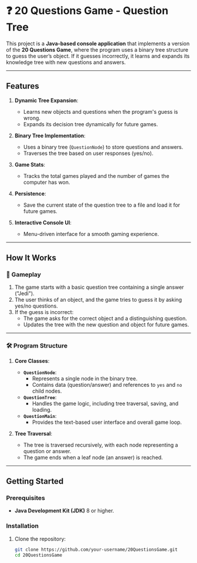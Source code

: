 # ❓ 20 Questions Game - Question Tree

This project is a **Java-based console application** that implements a version of the **20 Questions Game**, where the program uses a binary tree structure to guess the user’s object. If it guesses incorrectly, it learns and expands its knowledge tree with new questions and answers.

---

## **Features**

1. **Dynamic Tree Expansion**:
   - Learns new objects and questions when the program's guess is wrong.
   - Expands its decision tree dynamically for future games.

2. **Binary Tree Implementation**:
   - Uses a binary tree (`QuestionNode`) to store questions and answers.
   - Traverses the tree based on user responses (yes/no).

3. **Game Stats**:
   - Tracks the total games played and the number of games the computer has won.

4. **Persistence**:
   - Save the current state of the question tree to a file and load it for future games.

5. **Interactive Console UI**:
   - Menu-driven interface for a smooth gaming experience.

---

## **How It Works**

### 🎯 Gameplay
1. The game starts with a basic question tree containing a single answer ("Jedi").
2. The user thinks of an object, and the game tries to guess it by asking yes/no questions.
3. If the guess is incorrect:
   - The game asks for the correct object and a distinguishing question.
   - Updates the tree with the new question and object for future games.

---

### 🛠 Program Structure

1. **Core Classes**:
   - **`QuestionNode`**:
     - Represents a single node in the binary tree.
     - Contains data (question/answer) and references to `yes` and `no` child nodes.
   - **`QuestionTree`**:
     - Handles the game logic, including tree traversal, saving, and loading.
   - **`QuestionMain`**:
     - Provides the text-based user interface and overall game loop.

2. **Tree Traversal**:
   - The tree is traversed recursively, with each node representing a question or answer.
   - The game ends when a leaf node (an answer) is reached.

---

## **Getting Started**

### Prerequisites
- **Java Development Kit (JDK)** 8 or higher.

### Installation
1. Clone the repository:
   ```bash
   git clone https://github.com/your-username/20QuestionsGame.git
   cd 20QuestionsGame
